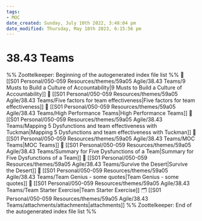 ```yaml
---
tags: 
- MOC
date_created: Sunday, July 10th 2022, 3:48:04 pm
date_modified: Thursday, May 18th 2023, 6:15:56 pm
---
```

# 38.43 Teams



%% Zoottelkeeper: Beginning of the autogenerated index file list  %%
📄 [[S01 Personal/050-059 Resources/themes/59a05 Agile/38.43 Teams/9 Musts to Build a Culture of Accountability|9 Musts to Build a Culture of Accountability]]
📄 [[S01 Personal/050-059 Resources/themes/59a05 Agile/38.43 Teams/Five factors for team effectiveness|Five factors for team effectiveness]]
📄 [[S01 Personal/050-059 Resources/themes/59a05 Agile/38.43 Teams/High Performance Teams|High Performance Teams]]
📄 [[S01 Personal/050-059 Resources/themes/59a05 Agile/38.43 Teams/Mapping 5 Dysfunctions and team effectiveness with Tuckman|Mapping 5 Dysfunctions and team effectiveness with Tuckman]]
📄 [[S01 Personal/050-059 Resources/themes/59a05 Agile/38.43 Teams/MOC Teams|MOC Teams]]
📄 [[S01 Personal/050-059 Resources/themes/59a05 Agile/38.43 Teams/Summary for Five Dysfunctions of a Team|Summary for Five Dysfunctions of a Team]]
📄 [[S01 Personal/050-059 Resources/themes/59a05 Agile/38.43 Teams/Survive the Desert|Survive the Desert]]
📄 [[S01 Personal/050-059 Resources/themes/59a05 Agile/38.43 Teams/Team Genius - some quotes|Team Genius - some quotes]]
📄 [[S01 Personal/050-059 Resources/themes/59a05 Agile/38.43 Teams/Team Starter Exercise|Team Starter Exercise]]
🗂️ [[S01 Personal/050-059 Resources/themes/59a05 Agile/38.43 Teams/attachments/attachments|attachments]]
%% Zoottelkeeper: End of the autogenerated index file list  %%

